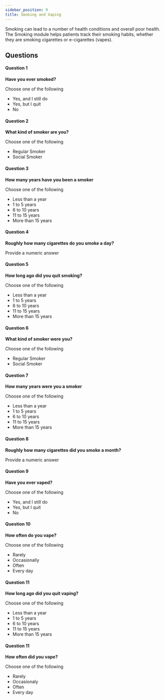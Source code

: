 ```yaml
---
sidebar_position: 9
title: Smoking and Vaping
---
```


Smoking can lead to a number of health conditions and overall poor health. The Smoking module helps patients track their smoking habits, whether they are smoking cigarettes or e-cigarettes (vapes).

## Questions

#### Question 1

**Have you ever smoked?**

Choose one of the following

- Yes, and I still do
- Yes, but I quit
- No

#### Question 2

**What kind of smoker are you?**

Choose one of the following

- Regular Smoker
- Social Smoker

#### Question 3

**How many years have you been a smoker**

Choose one of the following

- Less than a year
- 1 to 5 years
- 6 to 10 years
- 11 to 15 years
- More than 15 years

#### Question 4

**Roughly how many cigarettes do you smoke a day?**

Provide a numeric answer

#### Question 5

**How long ago did you quit smoking?**

Choose one of the following

- Less than a year
- 1 to 5 years
- 6 to 10 years
- 11 to 15 years
- More than 15 years

#### Question 6

**What kind of smoker were you?**

Choose one of the following

- Regular Smoker
- Social Smoker

#### Question 7

**How many years were you a smoker**

Choose one of the following

- Less than a year
- 1 to 5 years
- 6 to 10 years
- 11 to 15 years
- More than 15 years

#### Question 8

**Roughly how many cigarettes did you smoke a month?**

Provide a numeric answer

#### Question 9

**Have you ever vaped?**

Choose one of the following

- Yes, and I still do
- Yes, but I quit
- No

#### Question 10

**How often do you vape?**

Choose one of the following

- Rarely
- Occasionally
- Often
- Every day

#### Question 11

**How long ago did you quit vaping?**

Choose one of the following

- Less than a year
- 1 to 5 years
- 6 to 10 years
- 11 to 15 years
- More than 15 years

#### Question 11

**How often did you vape?**

Choose one of the following

- Rarely
- Occasionaly
- Often
- Every day
